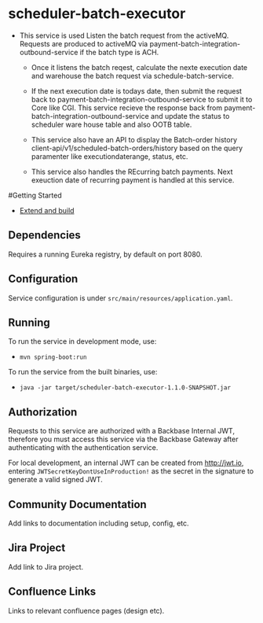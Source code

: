 # scheduler-batch-executor

- This service is used Listen the batch request from the activeMQ. Requests are produced to activeMQ via payment-batch-integration-outbound-service if the batch type is ACH.
	-	Once it listens the batch reqest, calculate the nexte execution date and  warehouse the batch request via schedule-batch-service.
	-	If the next execution date is todays date, then submit the request back to payment-batch-integration-outbound-service to submit it to Core like CGI.
	    This service recieve the response back from payment-batch-integration-outbound-service and update the status to  scheduler ware house table and also OOTB table.
 	- This service also have an API to display the Batch-order history client-api/v1/scheduled-batch-orders/history based on the query paramenter like executiondaterange, status, etc.

 	- This service also handles the REcurring batch payments. Next exeuction date of recurring payment is handled at this service.



#Getting Started
* [Extend and build](https://community.backbase.com/documentation/ServiceSDK/latest/extend_and_build)

## Dependencies

Requires a running Eureka registry, by default on port 8080.

## Configuration

Service configuration is under `src/main/resources/application.yaml`.

## Running

To run the service in development mode, use:
- `mvn spring-boot:run`

To run the service from the built binaries, use:
- `java -jar target/scheduler-batch-executor-1.1.0-SNAPSHOT.jar`

## Authorization

Requests to this service are authorized with a Backbase Internal JWT, therefore you must access this service via the 
Backbase Gateway after authenticating with the authentication service.

For local development, an internal JWT can be created from http://jwt.io, entering `JWTSecretKeyDontUseInProduction!` 
as the secret in the signature to generate a valid signed JWT.

## Community Documentation

Add links to documentation including setup, config, etc.

## Jira Project

Add link to Jira project.

## Confluence Links
Links to relevant confluence pages (design etc).

